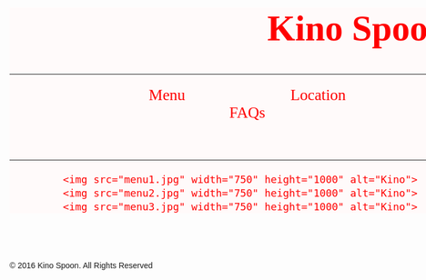 <!DOCTYPE html>
<html lang="en">
    <head>
	     <meta charset="utf-8">
		 <title>kino spoon</title>
	<style>
body {font-family:Verdana, Arial, sans-serif;
      
}
#wrapper {  
           
           width: 80%;
		   margin: auto;
           min-width: 800px;
		   max-width: 1100px;
      }

 
main { display: block; /* for Internet Explorer version 10 and below */
       padding: 3em;
       
       
} 
header { background-color: #FFFAFA;
        color:  #FF0000; 
        font-family:braggadocio;
        font-size: 150%;
        
         border-style: double;
            

}
h1 {font-size:300%;
    padding: 1px 30px 1px 1px;
    text-align: right; 
}
h2 {  font-size:100%;
 color: #fff0f5; 
     font-family: Fantasy;
      padding: 10px 70px 10px 10px;
      text-align: right; 
}

#floatright { margin: 10px;
             float: right;
}

footer {font-size:70%;
         text-align: center;
		    clear: right;
         padding-bottom:20px;
}	
nav ul { list-style-type: none;}
nav {  display: inline; 
        margin-right: 150px;
        }
nav a  { font-size:130%;
        text-decoration: none; 
        font-family: Fantasy;
        font-weight: 900
         padding-right: 10px; 
         color:#ff0000;
          padding: 50px 90px 50px 90px;

        }

img {float:middle;
   padding: 20px 5px 20px 75px;}
	</style>
    </head>


<div id="wrapper">
  <header>
    <h1>Kino Spoon</h1>
    
<hr>
<nav>
    <ul>
	   <a href="Menu.html">Menu</a></li>
     <a href="Location.html">Location</a></li>
     <a href="FAQs.html">FAQs</a></li>
	  </ul> 
</nav> 
<hr>
<body>
      
      <img src="menu1.jpg" width="750" height="1000" alt="Kino"> 
      <img src="menu2.jpg" width="750" height="1000" alt="Kino"> 
      <img src="menu3.jpg" width="750" height="1000" alt="Kino"> 


  </div>   

</body>
    <footer>
	    &copy; 2016 Kino Spoon. All Rights Reserved
    </footer>
